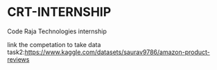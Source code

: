 # CRT-INTERNSHIP
Code Raja Technologies internship

link the competation to take data task2:https://www.kaggle.com/datasets/saurav9786/amazon-product-reviews
